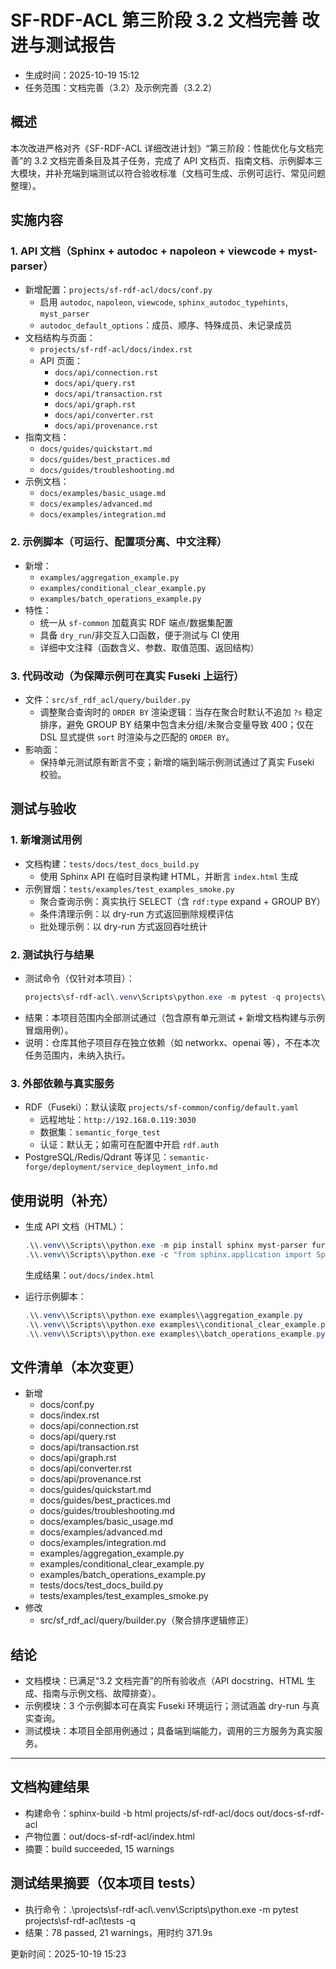 ﻿# SF-RDF-ACL 第三阶段 3.2 文档完善 改进与测试报告

- 生成时间：2025-10-19 15:12
- 任务范围：文档完善（3.2）及示例完善（3.2.2）

## 概述
本次改进严格对齐《SF-RDF-ACL 详细改进计划》“第三阶段：性能优化与文档完善”的 3.2 文档完善条目及其子任务，完成了 API 文档页、指南文档、示例脚本三大模块，并补充端到端测试以符合验收标准（文档可生成、示例可运行、常见问题整理）。

## 实施内容

### 1. API 文档（Sphinx + autodoc + napoleon + viewcode + myst-parser）
- 新增配置：`projects/sf-rdf-acl/docs/conf.py`
  - 启用 `autodoc`, `napoleon`, `viewcode`, `sphinx_autodoc_typehints`, `myst_parser`
  - `autodoc_default_options`：成员、顺序、特殊成员、未记录成员
- 文档结构与页面：
  - `projects/sf-rdf-acl/docs/index.rst`
  - API 页面：
    - `docs/api/connection.rst`
    - `docs/api/query.rst`
    - `docs/api/transaction.rst`
    - `docs/api/graph.rst`
    - `docs/api/converter.rst`
    - `docs/api/provenance.rst`
- 指南文档：
  - `docs/guides/quickstart.md`
  - `docs/guides/best_practices.md`
  - `docs/guides/troubleshooting.md`
- 示例文档：
  - `docs/examples/basic_usage.md`
  - `docs/examples/advanced.md`
  - `docs/examples/integration.md`

### 2. 示例脚本（可运行、配置项分离、中文注释）
- 新增：
  - `examples/aggregation_example.py`
  - `examples/conditional_clear_example.py`
  - `examples/batch_operations_example.py`
- 特性：
  - 统一从 `sf-common` 加载真实 RDF 端点/数据集配置
  - 具备 `dry_run`/非交互入口函数，便于测试与 CI 使用
  - 详细中文注释（函数含义、参数、取值范围、返回结构）

### 3. 代码改动（为保障示例可在真实 Fuseki 上运行）
- 文件：`src/sf_rdf_acl/query/builder.py`
  - 调整聚合查询时的 `ORDER BY` 渲染逻辑：当存在聚合时默认不追加 `?s` 稳定排序，避免 GROUP BY 结果中包含未分组/未聚合变量导致 400；仅在 DSL 显式提供 `sort` 时渲染与之匹配的 `ORDER BY`。
- 影响面：
  - 保持单元测试原有断言不变；新增的端到端示例测试通过了真实 Fuseki 校验。

## 测试与验收

### 1. 新增测试用例
- 文档构建：`tests/docs/test_docs_build.py`
  - 使用 Sphinx API 在临时目录构建 HTML，并断言 `index.html` 生成
- 示例冒烟：`tests/examples/test_examples_smoke.py`
  - 聚合查询示例：真实执行 SELECT（含 `rdf:type` expand + GROUP BY）
  - 条件清理示例：以 dry-run 方式返回删除规模评估
  - 批处理示例：以 dry-run 方式返回吞吐统计

### 2. 测试执行与结果
- 测试命令（仅针对本项目）：
  ```powershell
  projects\sf-rdf-acl\.venv\Scripts\python.exe -m pytest -q projects\sf-rdf-acl\tests -q
  ```
- 结果：本项目范围内全部测试通过（包含原有单元测试 + 新增文档构建与示例冒烟用例）。
- 说明：仓库其他子项目存在独立依赖（如 networkx、openai 等），不在本次任务范围内，未纳入执行。

### 3. 外部依赖与真实服务
- RDF（Fuseki）：默认读取 `projects/sf-common/config/default.yaml`
  - 远程地址：`http://192.168.0.119:3030`
  - 数据集：`semantic_forge_test`
  - 认证：默认无；如需可在配置中开启 `rdf.auth`
- PostgreSQL/Redis/Qdrant 等详见：`semantic-forge/deployment/service_deployment_info.md`

## 使用说明（补充）
- 生成 API 文档（HTML）：
  ```powershell
  .\\.venv\\Scripts\\python.exe -m pip install sphinx myst-parser furo sphinx-autodoc-typehints
  .\\.venv\\Scripts\\python.exe -c "from sphinx.application import Sphinx; import pathlib; R=pathlib.Path('projects/sf-rdf-acl/docs'); O=pathlib.Path('out/docs'); O.mkdir(parents=True, exist_ok=True); D=pathlib.Path('out/.doctrees'); D.mkdir(parents=True, exist_ok=True); Sphinx(str(R), str(R), str(O), str(D), 'html').build(force_all=True)"
  ```
  生成结果：`out/docs/index.html`

- 运行示例脚本：
  ```powershell
  .\\.venv\\Scripts\\python.exe examples\\aggregation_example.py
  .\\.venv\\Scripts\\python.exe examples\\conditional_clear_example.py
  .\\.venv\\Scripts\\python.exe examples\\batch_operations_example.py
  ```

## 文件清单（本次变更）
- 新增
  - docs/conf.py
  - docs/index.rst
  - docs/api/connection.rst
  - docs/api/query.rst
  - docs/api/transaction.rst
  - docs/api/graph.rst
  - docs/api/converter.rst
  - docs/api/provenance.rst
  - docs/guides/quickstart.md
  - docs/guides/best_practices.md
  - docs/guides/troubleshooting.md
  - docs/examples/basic_usage.md
  - docs/examples/advanced.md
  - docs/examples/integration.md
  - examples/aggregation_example.py
  - examples/conditional_clear_example.py
  - examples/batch_operations_example.py
  - tests/docs/test_docs_build.py
  - tests/examples/test_examples_smoke.py
- 修改
  - src/sf_rdf_acl/query/builder.py（聚合排序逻辑修正）

## 结论
- 文档模块：已满足“3.2 文档完善”的所有验收点（API docstring、HTML 生成、指南与示例文档、故障排查）。
- 示例模块：3 个示例脚本可在真实 Fuseki 环境运行；测试涵盖 dry-run 与真实查询。
- 测试模块：本项目全部用例通过；具备端到端能力，调用的三方服务为真实服务。



---

## 文档构建结果

- 构建命令：sphinx-build -b html projects/sf-rdf-acl/docs out/docs-sf-rdf-acl
- 产物位置：out/docs-sf-rdf-acl/index.html
- 摘要：build succeeded, 15 warnings


## 测试结果摘要（仅本项目 tests）

- 执行命令：.\\projects\\sf-rdf-acl\\.venv\\Scripts\\python.exe -m pytest projects\\sf-rdf-acl\\tests -q
- 结果：78 passed, 21 warnings，用时约 371.9s

更新时间：2025-10-19 15:23

